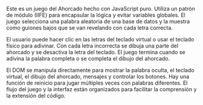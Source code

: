 Este es un juego del Ahorcado hecho con JavaScript puro. Utiliza un patrón de módulo (IIFE) para encapsular la lógica y evitar variables globales. El juego selecciona una palabra aleatoria de una base de datos y la muestra como guiones bajos que se van revelando con cada letra correcta.

El usuario puede hacer clic en las letras del teclado virtual o usar el teclado físico para adivinar. Con cada letra incorrecta se dibuja una parte del ahorcado y se desactiva la letra del teclado. El juego termina cuando se adivina la palabra completa o se completa el dibujo del ahorcado.

El DOM se manipula directamente para mostrar la palabra oculta, el teclado virtual, el dibujo del ahorcado, mensajes y controlar los botones. Hay una función de reinicio para jugar múltiples veces con palabras diferentes. El flujo del juego y la interfaz están organizados para facilitar la comprensión y la extensión del código. 